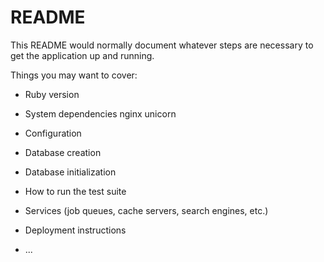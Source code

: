 # README

This README would normally document whatever steps are necessary to get the
application up and running.

Things you may want to cover:

* Ruby version

* System dependencies
nginx unicorn
* Configuration

* Database creation

* Database initialization

* How to run the test suite

* Services (job queues, cache servers, search engines, etc.)

* Deployment instructions

* ...
